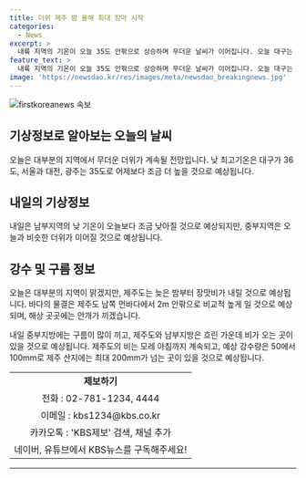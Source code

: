 ```yaml
---
title: 더위 제주 밤 올해 최대 장마 시작
categories:
  - News
excerpt: >
  내륙 지역의 기온이 오늘 35도 안팎으로 상승하며 무더운 날씨가 이어집니다. 오늘 대구는 36도, 서울, 대전, 광주는 35도로 어제보다 높을 전망이며, 내일도 중부지방은 더위가 계속될 것으로 보입니다. 대체로 맑은 날씨를 보이겠지만, 제주도는 장맛비가 내릴 전망이며, 바다의 물결은 높아지겠고 안개가 끼겠습니다. 내일 중부지방은 구름이 많이 끼고, 제주도와 남부지방은 흐린 가운데 비가 오는 지역이 있을 것으로 예보되며, 제주도는 모레 아침까지 비가 이어질 것으로 전망됩니다.
feature_text: >
  내륙 지역의 기온이 오늘 35도 안팎으로 상승하며 무더운 날씨가 이어집니다. 오늘 대구는 36도, 서울, 대전, 광주는 35도로 어제보다 높을 전망이며, 내일도 중부지방은 더위가 계속될 것으로 보입니다. 대체로 맑은 날씨를 보이겠지만, 제주도는 장맛비가 내릴 전망이며, 바다의 물결은 높아지겠고 안개가 끼겠습니다. 내일 중부지방은 구름이 많이 끼고, 제주도와 남부지방은 흐린 가운데 비가 오는 지역이 있을 것으로 예보되며, 제주도는 모레 아침까지 비가 이어질 것으로 전망됩니다.
image: 'https://newsdao.kr/res/images/meta/newsdao_breakingnews.jpg'
---
```


<p><img src="https://newsdao.kr/res/images/meta/newsdao_breakingnews.jpg" alt="firstkoreanews 속보" /></p>

<h2 data-ke-size="size26">기상정보로 알아보는 오늘의 날씨</h2>

<p data-ke-size="size16">오늘은 대부분의 지역에서 무더운 더위가 계속될 전망입니다. 낮 최고기온은 대구가 36도, 서울과 대전, 광주는 35도로 어제보다 조금 더 높을 것으로 예상됩니다.</p>

<h2 data-ke-size="size26">내일의 기상정보</h2>

<p data-ke-size="size16">내일은 남부지역의 낮 기온이 오늘보다 조금 낮아질 것으로 예상되지만, 중부지역은 오늘과 비슷한 더위가 이어질 것으로 예상됩니다.</p>

<h2 data-ke-size="size26">강수 및 구름 정보</h2>

<p data-ke-size="size16">오늘은 대부분의 지역이 맑겠지만, 제주도는 늦은 밤부터 장맛비가 내릴 것으로 예상됩니다. 바다의 물결은 제주도 남쪽 먼바다에서 2m 안팎으로 비교적 높게 일 것으로 예상되며, 해상 곳곳에는 안개가 끼겠습니다.</p>

<p data-ke-size="size16">내일 중부지방에는 구름이 많이 끼고, 제주도와 남부지방은 흐린 가운데 비가 오는 곳이 있을 것으로 예상됩니다. 제주도의 비는 모레 아침까지 계속되고, 예상 강수량은 50에서 100mm로 제주 산지에는 최대 200mm가 넘는 곳이 있을 것으로 예상됩니다.</p>

<table>
    <tr>
        <td style="text-align: center; height: 17px;"><b>제보하기</b></td>
    </tr>
    <tr>
        <td style="text-align: center; height: 17px;">전화 : 02-781-1234, 4444</td>
    </tr>
    <tr>
        <td style="text-align: center; height: 17px;">이메일 : kbs1234@kbs.co.kr</td>
    </tr>
    <tr>
        <td style="text-align: center; height: 17px;">카카오톡 : 'KBS제보' 검색, 채널 추가</td>
    </tr>
    <tr>
        <td style="text-align: center; height: 17px;">네이버, 유튜브에서 KBS뉴스를 구독해주세요!</td>
    </tr>
</table>

<p data-ke-size="size16"></p>

<p><hr></p>

